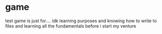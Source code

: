 # game
test
game is just for....
idk learning purposes and knowing how to write to files and learning all the fundamentals before i start my venture
